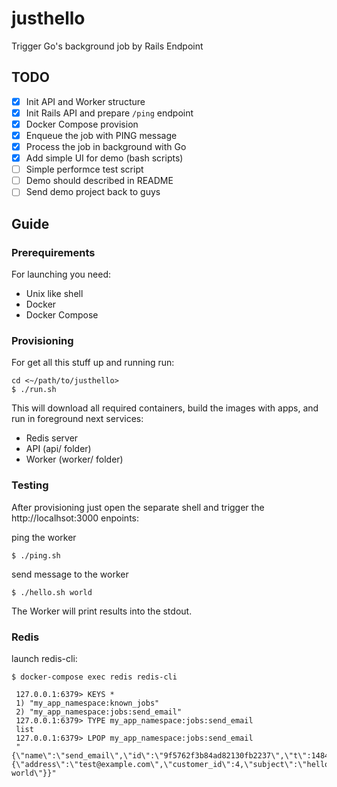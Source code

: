 # justhello
Trigger Go's background job by Rails Endpoint

## TODO

- [X] Init API and Worker structure
- [X] Init Rails API and prepare `/ping` endpoint
- [X] Docker Compose provision
- [X] Enqueue the job with PING message
- [X] Process the job in background with Go
- [X] Add simple UI for demo (bash scripts)
- [ ] Simple performce test script
- [ ] Demo should described in README
- [ ] Send demo project back to guys

## Guide

### Prerequirements

For launching you need:

- Unix like shell
- Docker
- Docker Compose

### Provisioning

For get all this stuff up and running run:

```
cd <~/path/to/justhello>
$ ./run.sh
```

This will download all required containers, build the images with apps,
and run in foreground next services:

- Redis server
- API (api/ folder)
- Worker (worker/ folder)

### Testing

After provisioning just open the separate shell and trigger the http://localhsot:3000 enpoints:

ping the worker

```
$ ./ping.sh
```


send message to the worker

```
$ ./hello.sh world
```

The Worker will print results into the stdout.

### Redis

launch redis-cli:

```
$ docker-compose exec redis redis-cli

 127.0.0.1:6379> KEYS *
 1) "my_app_namespace:known_jobs"
 2) "my_app_namespace:jobs:send_email"
 127.0.0.1:6379> TYPE my_app_namespace:jobs:send_email
 list
 127.0.0.1:6379> LPOP my_app_namespace:jobs:send_email
 "{\"name\":\"send_email\",\"id\":\"9f5762f3b84ad82130fb2237\",\"t\":1484004277,\"args\":{\"address\":\"test@example.com\",\"customer_id\":4,\"subject\":\"hello world\"}}"
```

